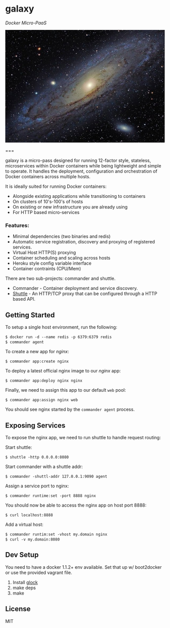 galaxy
======

*Docker Micro-PaaS*

![galaxy](logo.jpg)

===

galaxy is a micro-pass designed for running 12-factor style, stateless, microservices
within Docker containers while being lightweight and simple to operate.  It handles the deployment, 
configuration and orchestration of Docker containers across multiple hosts.  

It is ideally suited for running Docker containers:
* Alongside existing applications while transitioning to containers
* On clusters of 10's-100's of hosts
* On existing or new infrastructure you are already using
* For HTTP based micro-services

### Features:

* Minimal dependencies (two binaries and redis)
* Automatic service registration, discovery and proxying of registered services.
* Virtual Host HTTP(S) proxying
* Container scheduling and scaling across hosts
* Heroku style config variable interface
* Container contraints (CPU/Mem)

There are two sub-projects: commander and shuttle.

  * Commander - Container deployment and service discovery.
  * [Shuttle](https://github.com/litl/shuttle) - An HTTP/TCP proxy that can be configured through a HTTP based API.

## Getting Started

To setup a single host environment, run the following:

```
$ docker run -d --name redis -p 6379:6379 redis
$ commander agent
```

To create a new app for _nginx_:

```
$ commander app:create nginx
```

To deploy a latest official nginx image to our _nginx_ app:

```
$ commander app:deploy nginx nginx
```

Finally, we need to assign this app to our default `web` pool:

```
$ commander app:assign nginx web
```

You should see nginx started by the `commander agent` process.

## Exposing Services

To expose the nginx app, we need to run shuttle to handle request routing:

Start shuttle:

```
$ shuttle -http 0.0.0.0:8080
```

Start commander with a shuttle addr:

```
$ commander -shuttl-addr 127.0.0.1:9090 agent
```

Assign a service port to nginx:

```
$ commander runtime:set -port 8888 nginx
```

You should now be able to access the nginx app on host port 8888:
```
$ curl localhost:8888
```

Add a virtual host:
```
$ commander runtim:set -vhost my.domain nginx
$ curl -v my.domain:8080
```

## Dev Setup

You need to have a docker 1.1.2+ env available.  Set that up w/ boot2docker or use the provided
vagrant file.

1. Install [glock](https://github.com/robfig/glock)
2. make deps
3. make

## License

MIT

